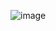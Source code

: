 ![image](https://github.com/dhruvv173/golang-auth/assets/79097544/1ce95d86-affc-4081-a22d-d7d3e513ae65)
